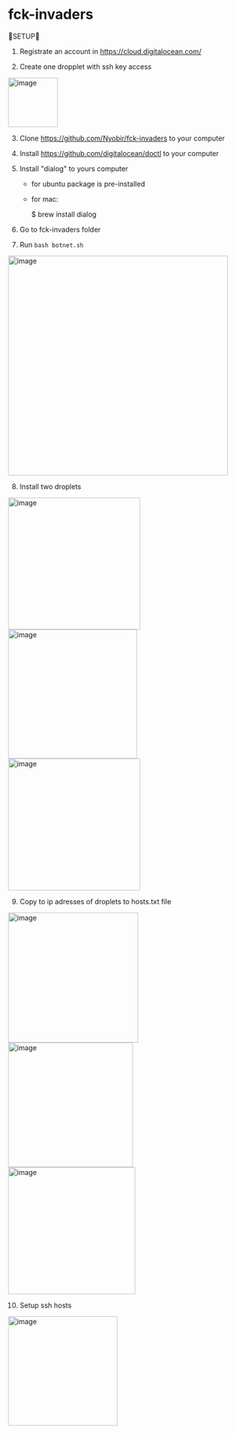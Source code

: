 # fck-invaders
 👾SETUP👾
 1. Registrate an account in https://cloud.digitalocean.com/

 2. Create one dropplet with ssh key access 
 <img width="101" alt="image" src="https://user-images.githubusercontent.com/68959321/159115580-df82146c-7d47-490e-8abf-4000607a7831.png">

 3. Clone https://github.com/Nyobir/fck-invaders to your computer
 
 4. Install https://github.com/digitalocean/doctl to your computer
 
 5. Install "dialog" to yours computer
  
    - for ubuntu package is pre-installed

    - for mac:
    
       $ brew install dialog

 6. Go to fck-invaders folder
 
 7. Run `bash botnet.sh`
 <img width="448" alt="image" src="https://user-images.githubusercontent.com/68959321/159115968-8f59d9df-1ff8-4ba5-9912-6b58ed06ee56.png">

 8. Install two droplets
<img width="269" alt="image" src="https://user-images.githubusercontent.com/68959321/159116018-cdd226cb-900d-4f83-9edc-e4fcb3abe177.png">
<img width="263" alt="image" src="https://user-images.githubusercontent.com/68959321/159116022-0721fe1a-8811-4ca1-aa51-ab51a9bf7dfe.png">
<img width="269" alt="image" src="https://user-images.githubusercontent.com/68959321/159116027-ecd28ad6-033c-43a9-8aaa-f8b7a6212114.png">

 9. Copy to ip adresses of droplets to hosts.txt file
<img width="265" alt="image" src="https://user-images.githubusercontent.com/68959321/159116051-36028eb6-53aa-43a1-9e0d-7ca9cfda70d0.png">
<img width="254" alt="image" src="https://user-images.githubusercontent.com/68959321/159116058-04a12e6d-12f4-4250-ad3f-cfb2a89e751f.png">
<img width="259" alt="image" src="https://user-images.githubusercontent.com/68959321/159116063-d3ac032e-3715-400f-bd8f-b69f589fceb7.png">

 10. Setup ssh hosts 
<img width="223" alt="image" src="https://user-images.githubusercontent.com/68959321/159116091-b43f76af-6f62-4efe-ad9d-c52d945be8bf.png">
